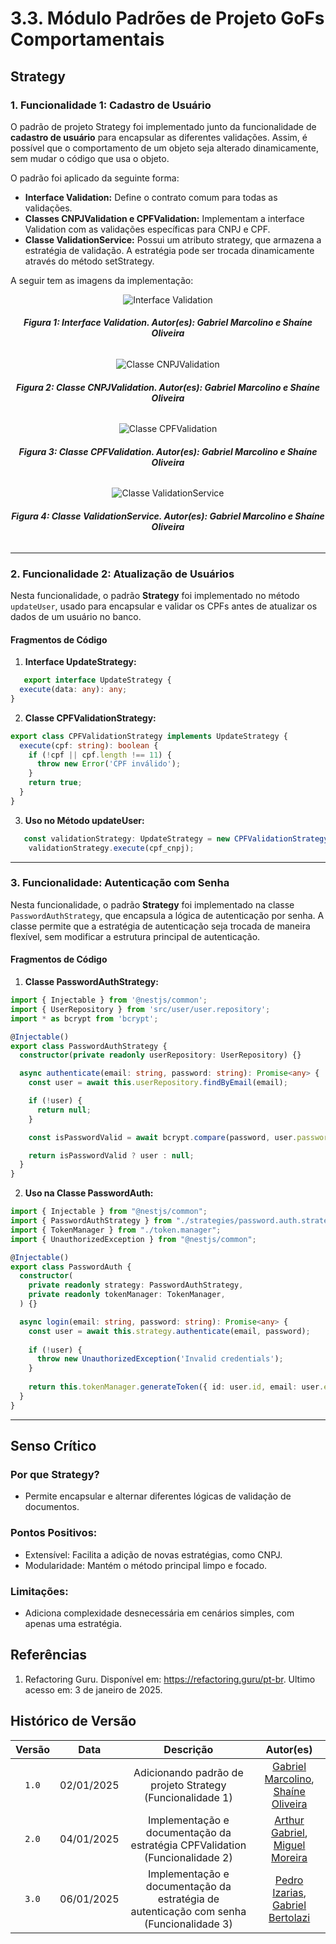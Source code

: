 # 3.3. Módulo Padrões de Projeto GoFs Comportamentais

<!-- Foco_3: Padrões de Projeto GoFs Comportamentais.

Entrega Mínima: 1 Padrão GoF Comportamental, com nível de modelagem e nível de implementação evidenciados (ou seja, código rodando e hospedado no repositório do projeto).

Apresentação (em sala) explicando o GoF Comportamental, com: (i) rastro claro aos membros participantes (MOSTRAR QUADRO DE PARTICIPAÇÕES & COMMITS); (ii) justificativas & senso crítico sobre o padrão GOF comportamental; e (iii) comentários gerais sobre o trabalho em equipe. Tempo da Apresentação: +/- 5min. Recomendação: Apresentar diretamente via Wiki ou GitPages do Projeto. Baixar os conteúdos com antecedência, evitando problemas de internet no momento de exposição nas Dinâmicas de Avaliação.

A Wiki ou GitPages do Projeto deve conter um tópico dedicado ao Módulo Padrões de Projeto GoFs Comportamentais, com 1 padrão GoF Comportamental (modelagem & implementação), histórico de versões, referências, e demais detalhamentos gerados pela equipe nesse escopo.

Demais orientações disponíveis nas Diretrizes (vide Moodle). -->

## Strategy

### 1. Funcionalidade 1: Cadastro de Usuário

O padrão de projeto Strategy foi implementado junto da funcionalidade de **cadastro de usuário** para encapsular as diferentes validações. Assim, é possível que o comportamento de um objeto seja alterado dinamicamente, sem mudar o código que usa o objeto.

O padrão foi aplicado da seguinte forma:

* **Interface Validation:** Define o contrato comum para todas as validações.
* **Classes CNPJValidation e CPFValidation:** Implementam a interface Validation com as validações específicas para CNPJ e CPF.
* **Classe ValidationService:** Possui um atributo strategy, que armazena a estratégia de validação. A estratégia pode ser trocada dinamicamente através do método setStrategy.

A seguir tem as imagens da implementação:

<div style="text-align: center;">
    <img src="./image/interface-validation.png" alt="Interface Validation">
</div>
<figcaption align='center'>
    <h6><b>Figura 1: Interface Validation. Autor(es): Gabriel Marcolino e Shaíne Oliveira</h6></b>
</figcaption>

<div style="text-align: center;">
    <img src="./image/classe-cnpj-validation.png" alt="Classe CNPJValidation">
</div>
<figcaption align='center'>
    <h6><b>Figura 2: Classe CNPJValidation. Autor(es): Gabriel Marcolino e Shaíne Oliveira</h6></b>
</figcaption>

<div style="text-align: center;">
    <img src="./image/classe-cpf-validation.png" alt="Classe CPFValidation">
</div>
<figcaption align='center'>
    <h6><b>Figura 3: Classe CPFValidation. Autor(es): Gabriel Marcolino e Shaíne Oliveira</h6></b>
</figcaption>

<div style="text-align: center;">
    <img src="./image/classe-validation-service.png" alt="Classe ValidationService">
</div>
<figcaption align='center'>
    <h6><b>Figura 4: Classe ValidationService. Autor(es): Gabriel Marcolino e Shaíne Oliveira</h6></b>
</figcaption>

---

### 2. Funcionalidade 2: Atualização de Usuários

Nesta funcionalidade, o padrão **Strategy** foi implementado no método `updateUser`, usado para encapsular e validar os CPFs antes de atualizar os dados de um usuário no banco.

#### Fragmentos de Código

1. **Interface UpdateStrategy:**
```typescript
   export interface UpdateStrategy {
  execute(data: any): any;
}
```


2. **Classe CPFValidationStrategy:**
```typescript
export class CPFValidationStrategy implements UpdateStrategy {
  execute(cpf: string): boolean {
    if (!cpf || cpf.length !== 11) {
      throw new Error('CPF inválido');
    }
    return true;
  }
}
```


3. **Uso no Método updateUser:**
```typescript
   const validationStrategy: UpdateStrategy = new CPFValidationStrategy();
    validationStrategy.execute(cpf_cnpj);
```

---

### 3. Funcionalidade: Autenticação com Senha

Nesta funcionalidade, o padrão **Strategy** foi implementado na classe `PasswordAuthStrategy`, que encapsula a lógica de autenticação por senha. A classe permite que a estratégia de autenticação seja trocada de maneira flexível, sem modificar a estrutura principal de autenticação.

#### Fragmentos de Código

1. **Classe PasswordAuthStrategy:**
```typescript
import { Injectable } from '@nestjs/common';
import { UserRepository } from 'src/user/user.repository';
import * as bcrypt from 'bcrypt';

@Injectable()
export class PasswordAuthStrategy {
  constructor(private readonly userRepository: UserRepository) {}

  async authenticate(email: string, password: string): Promise<any> {
    const user = await this.userRepository.findByEmail(email);

    if (!user) {
      return null; 
    }

    const isPasswordValid = await bcrypt.compare(password, user.password);

    return isPasswordValid ? user : null; 
  }
}
```

2. **Uso na Classe PasswordAuth:**
```typescript
import { Injectable } from "@nestjs/common";
import { PasswordAuthStrategy } from "./strategies/password.auth.strategy";
import { TokenManager } from "./token.manager";
import { UnauthorizedException } from "@nestjs/common"; 

@Injectable()
export class PasswordAuth {
  constructor(
    private readonly strategy: PasswordAuthStrategy,
    private readonly tokenManager: TokenManager,
  ) {}

  async login(email: string, password: string): Promise<any> {
    const user = await this.strategy.authenticate(email, password);
    
    if (!user) {
      throw new UnauthorizedException('Invalid credentials'); 
    }
    
    return this.tokenManager.generateToken({ id: user.id, email: user.email });
  }
}
```
---

## Senso Crítico
### Por que Strategy?
- Permite encapsular e alternar diferentes lógicas de validação de documentos.

### Pontos Positivos:
- Extensível: Facilita a adição de novas estratégias, como CNPJ.
- Modularidade: Mantém o método principal limpo e focado.

### Limitações:
- Adiciona complexidade desnecessária em cenários simples, com apenas uma estratégia.

## Referências

1. Refactoring Guru. Disponível em: <https://refactoring.guru/pt-br>. Ultimo acesso em: 3 de janeiro de 2025.

## Histórico de Versão

| Versão |    Data    |           Descrição           |                                                 Autor(es)                                                  |
| :----: | :--------: | :---------------------------: | :--------------------------------------------------------------------------------------------------------: |
| `1.0`  | 02/01/2025 | Adicionando padrão de projeto Strategy (Funcionalidade 1) | [Gabriel Marcolino](https://github.com/GabrielMR360), [Shaíne Oliveira](https://github.com/ShaineOliveira) |
| `2.0`  | 04/01/2025 | Implementação e documentação da estratégia CPFValidation (Funcionalidade 2) | [Arthur Gabriel](https://github.com/ArthurGabrieel), [Miguel Moreira](https://github.com/EhOMiguel) |
| `3.0`  | 06/01/2025 | Implementação e documentação da estratégia de autenticação com senha (Funcionalidade 3) | [Pedro Izarias](https://github.com/Izarias), [Gabriel Bertolazi](https://github.com/Bertolazi) |

